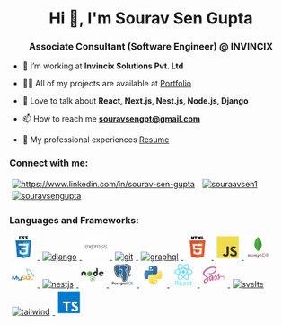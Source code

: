 <h1 align="center">Hi 👋, I'm Sourav Sen Gupta</h1>
<h3 align="center">Associate Consultant (Software Engineer) @ INVINCIX</h3>

- 🌱 I’m working at **Invincix Solutions Pvt. Ltd**

- 👨‍💻 All of my projects are available at [Portfolio](https://souraavsen1.vercel.app)

- 💬 Love to talk about **React, Next.js, Nest.js, Node.js, Django**

- 📫 How to reach me **souravsengpt@gmail.com**

- 📄 My professional experiences [Resume](https://drive.google.com/file/d/1HFhpILQ-wjZjNB_iA0x5bm0CjgNkrvA8/view)

<h3 align="left">Connect with me:</h3>
<p align="left">
<a  href="https://linkedin.com/in/https://www.linkedin.com/in/sourav-sen-gupta" target="blank"><img style="margin: 2px 5px" align="center" src="https://raw.githubusercontent.com/rahuldkjain/github-profile-readme-generator/master/src/images/icons/Social/linked-in-alt.svg" alt="https://www.linkedin.com/in/sourav-sen-gupta" height="30" width="40" /></a>
<a href="https://twitter.com/souraavsen1" target="blank"><img style="margin: 2px 5px" align="center" src="https://raw.githubusercontent.com/rahuldkjain/github-profile-readme-generator/master/src/images/icons/Social/twitter.svg" alt="souraavsen1" height="30" width="40" /></a>
<a href="https://discord.gg/souravsengupta" target="blank"><img style="margin: 2px 5px" align="center" src="https://raw.githubusercontent.com/rahuldkjain/github-profile-readme-generator/master/src/images/icons/Social/discord.svg" alt="souravsengupta" height="30" width="40" /></a>
</p>

<h3 align="left">Languages and Frameworks:</h3>
<p align="left"> <a href="https://www.w3schools.com/css/" target="_blank" rel="noreferrer"> <img style="margin: 2px 5px" src="https://raw.githubusercontent.com/devicons/devicon/master/icons/css3/css3-original-wordmark.svg" alt="css3" width="40" height="40"/> </a> <a href="https://www.djangoproject.com/" target="_blank" rel="noreferrer"> <img style="margin: 2px 5px" src="https://cdn.worldvectorlogo.com/logos/django.svg" alt="django" width="40" height="40"/> </a> <a href="https://expressjs.com" target="_blank" rel="noreferrer"> <img style="margin: 2px 5px" src="https://raw.githubusercontent.com/devicons/devicon/master/icons/express/express-original-wordmark.svg" alt="express" width="40" height="40"/> </a> <a href="https://git-scm.com/" target="_blank" rel="noreferrer"> <img style="margin: 2px 5px" src="https://www.vectorlogo.zone/logos/git-scm/git-scm-icon.svg" alt="git" width="40" height="40"/> </a> <a href="https://graphql.org" target="_blank" rel="noreferrer"> <img style="margin: 2px 5px" src="https://www.vectorlogo.zone/logos/graphql/graphql-icon.svg" alt="graphql" width="40" height="40"/> </a> <a href="https://www.w3.org/html/" target="_blank" rel="noreferrer"> <img style="margin: 2px 5px" src="https://raw.githubusercontent.com/devicons/devicon/master/icons/html5/html5-original-wordmark.svg" alt="html5" width="40" height="40"/> </a> <a href="https://developer.mozilla.org/en-US/docs/Web/JavaScript" target="_blank" rel="noreferrer"> <img style="margin: 2px 5px" src="https://raw.githubusercontent.com/devicons/devicon/master/icons/javascript/javascript-original.svg" alt="javascript" width="40" height="40"/> </a> <a href="https://www.mongodb.com/" target="_blank" rel="noreferrer"> <img style="margin: 2px 5px" src="https://raw.githubusercontent.com/devicons/devicon/master/icons/mongodb/mongodb-original-wordmark.svg" alt="mongodb" width="40" height="40"/> </a> <a href="https://www.mysql.com/" target="_blank" rel="noreferrer"> <img style="margin: 2px 5px" src="https://raw.githubusercontent.com/devicons/devicon/master/icons/mysql/mysql-original-wordmark.svg" alt="mysql" width="40" height="40"/> </a> <a href="https://nestjs.com/" target="_blank" rel="noreferrer"> <img style="margin: 2px 5px" src="https://i.ibb.co.com/xqv4nnn/Nest-JS-svg.png" alt="nestjs" width="40" height="40"/> </a> <a href="https://nodejs.org" target="_blank" rel="noreferrer"> <img style="margin: 2px 5px" src="https://raw.githubusercontent.com/devicons/devicon/master/icons/nodejs/nodejs-original-wordmark.svg" alt="nodejs" width="40" height="40"/> </a> <a href="https://www.postgresql.org" target="_blank" rel="noreferrer"> <img style="margin: 2px 5px" src="https://raw.githubusercontent.com/devicons/devicon/master/icons/postgresql/postgresql-original-wordmark.svg" alt="postgresql" width="40" height="40"/> </a> <a href="https://www.python.org" target="_blank" rel="noreferrer"> <img style="margin: 2px 5px" src="https://raw.githubusercontent.com/devicons/devicon/master/icons/python/python-original.svg" alt="python" width="40" height="40"/> </a> <a href="https://reactjs.org/" target="_blank" rel="noreferrer"> <img style="margin: 2px 5px" src="https://raw.githubusercontent.com/devicons/devicon/master/icons/react/react-original-wordmark.svg" alt="react" width="40" height="40"/> </a> <a href="https://sass-lang.com" target="_blank" rel="noreferrer"> <img style="margin: 2px 5px" src="https://raw.githubusercontent.com/devicons/devicon/master/icons/sass/sass-original.svg" alt="sass" width="40" height="40"/> </a> <a href="https://svelte.dev" target="_blank" rel="noreferrer"> <img style="margin: 2px 5px" src="https://upload.wikimedia.org/wikipedia/commons/1/1b/Svelte_Logo.svg" alt="svelte" width="40" height="40"/> </a> <a href="https://tailwindcss.com/" target="_blank" rel="noreferrer"> <img style="margin: 2px 5px" src="https://www.vectorlogo.zone/logos/tailwindcss/tailwindcss-icon.svg" alt="tailwind" width="40" height="40"/> </a> <a href="https://www.typescriptlang.org/" target="_blank" rel="noreferrer"> <img style="margin: 2px 5px" src="https://raw.githubusercontent.com/devicons/devicon/master/icons/typescript/typescript-original.svg" alt="typescript" width="40" height="40"/> </a> </p>
